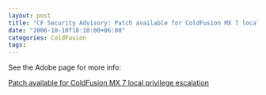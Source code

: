 ```yaml
---
layout: post
title: "CF Security Advisory: Patch available for ColdFusion MX 7 local privilege escalation"
date: "2006-10-10T18:10:00+06:00"
categories: ColdFusion 
tags: 
---
```


See the Adobe page for more info:

<a href="http://www.adobe.com/support/security/bulletins/apsb06-17.html">Patch available for ColdFusion MX 7 local privilege escalation</a>